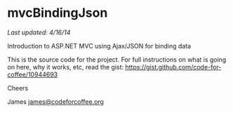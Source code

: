 mvcBindingJson
==============
_Last updated: 4/16/14_

Introduction to ASP.NET MVC using Ajax/JSON for binding data

This is the source code for the project. For full instructions on what is going on here, why it works, etc, read the gist:
https://gist.github.com/code-for-coffee/10944693

Cheers

James
james@codeforcoffee.org
